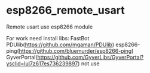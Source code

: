 # esp8266_remote_usart
Remote usart use esp8266 module

For work need install libs:
FastBot
PDUlib(https://github.com/mgaman/PDUlib)
esp8266-ping(https://github.com/bluemurder/esp8266-ping)
GyverPortal(https://github.com/GyverLibs/GyverPortal?ysclid=lul7z617es736239897) not use
